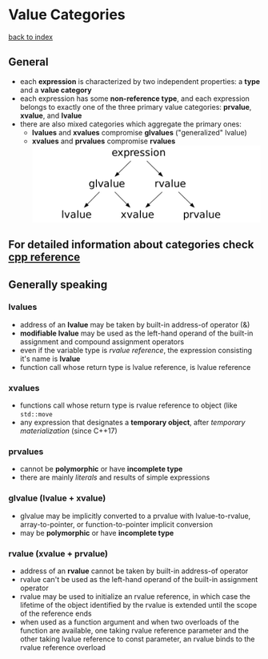 # Value Categories
[back to index](https://github.com/wiertek/CppNotes)

## General
- each **expression** is characterized by two independent properties: a **type** and a **value category**
- each expression has some **non-reference type**, and each expression belongs to exactly one of the three primary value categories: **prvalue**, **xvalue**, and **lvalue**
- there are also mixed categories which aggregate the primary ones:
  - **lvalues** and **xvalues** compromise **glvalues** ("generalized" lvalue)
  - **xvalues** and **prvalues** compromise **rvalues**
    ![value categories](../res/valueCategories.jpg)

## For detailed information about categories check [cpp reference](https://en.cppreference.com/w/cpp/language/value_category)

## Generally speaking 
### lvalues
- address of an **lvalue** may be taken by built-in address-of operator (&)
- **modifiable lvalue** may be used as the left-hand operand of the built-in assignment and compound assignment operators
- even if the variable type is *rvalue reference*, the expression consisting it's name is **lvalue**
- function call whose return type is lvalue reference, is lvalue reference


### xvalues
- functions call whose return type is rvalue reference to object (like `std::move`
- any expression that designates a **temporary object**, after *temporary materialization* (since C++17)

### prvalues
- cannot be **polymorphic** or have **incomplete type**
- there are mainly *literals* and results of simple expressions

### glvalue (lvalue + xvalue)
- glvalue may be implicitly converted to a prvalue with lvalue-to-rvalue, array-to-pointer, or function-to-pointer implicit conversion
- may be **polymorphic** or have **incomplete type**

### rvalue (xvalue + prvalue)
- address of an **rvalue** cannot be taken by built-in address-of operator
- rvalue can't be used as the left-hand operand of the built-in assignment operator
- rvalue may be used to initialize an rvalue reference, in which case the lifetime of the object identified by the rvalue is extended until the scope of the reference ends
- when used as a function argument and when two overloads of the function are available, one taking rvalue reference parameter and the other taking lvalue reference to const parameter, an rvalue binds to the rvalue reference overload